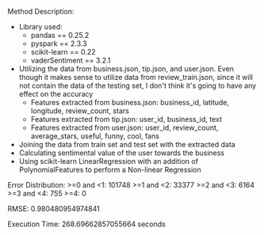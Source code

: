 Method Description:
- Library used:
    - pandas == 0.25.2
    - pyspark == 2.3.3
    - scikit-learn == 0.22
    - vaderSentiment == 3.2.1
- Utilizing the data from business.json, tip.json, and user.json. Even though it makes sense to utilize data from
review_train.json, since it will not contain the data of the testing set, I don't think it's going to have any
effect on the accuracy
    - Features extracted from business.json: business_id, latitude, longitude, review_count, stars
    - Features extracted from tip.json: user_id, business_id, text
    - Features extracted from user.json: user_id, review_count, average_stars, useful, funny, cool, fans
- Joining the data from train set and test set with the extracted data
- Calculating sentimental value of the user towards the business
- Using scikit-learn LinearRegression with an addition of PolynomialFeatures to perform a Non-linear Regression


Error Distribution:
\>=0 and \<1: 101748
\>=1 and \<2: 33377
\>=2 and \<3: 6164
\>=3 and \<4: 755
\>=4: 0

RMSE:
0.980480954974841

Execution Time:
268.69662857055664 seconds
